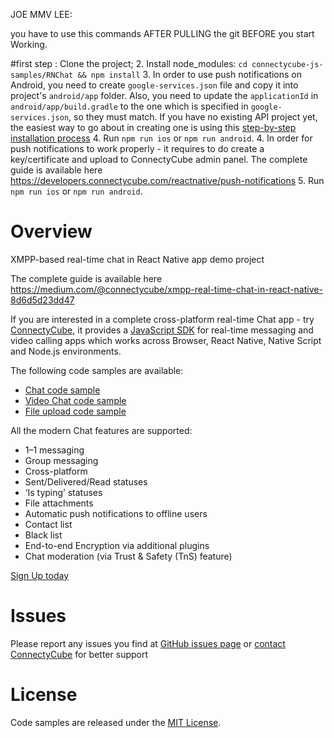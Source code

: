 JOE MMV LEE:

you have to use this commands AFTER PULLING the git
BEFORE you start Working.

#first step :
 Clone the project;
2. Install node_modules: `cd connectycube-js-samples/RNChat && npm install`
3. In order to use push notifications on Android, you need to create `google-services.json` file and copy it into project's `android/app` folder. Also, you need to update the `applicationId` in `android/app/build.gradle` to the one which is specified in `google-services.json`, so they must match. If you have no existing API project yet, the easiest way to go about in creating one is using this [step-by-step installation process](https://firebase.google.com/docs/android/setup)
4. Run `npm run ios` or `npm run android`.
4. In order for push notifications to work properly - it requires to do create a key/certificate and upload to ConnectyCube admin panel. The complete guide is available here https://developers.connectycube.com/reactnative/push-notifications
5. Run `npm run ios` or `npm run android`.

# Overview

XMPP-based real-time chat in React Native app demo project  

The complete guide is available here https://medium.com/@connectycube/xmpp-real-time-chat-in-react-native-8d6d5d23dd47

If you are interested in a complete cross-platform real-time Chat app - try
[ConnectyCube](https://connectycube.com/), it provides a [JavaScript SDK](https://developers.connectycube.com/js/) for real-time messaging and video calling apps which works across Browser, React Native, Native Script and Node.js environments.


The following code samples are available:

- [Chat code sample](https://github.com/ConnectyCube/connectycube-reactnative-samples/tree/master/RNChat)
- [Video Chat code sample](https://github.com/ConnectyCube/connectycube-reactnative-samples/tree/master/RNVideoChat)
- [File upload code sample](https://github.com/ConnectyCube/connectycube-reactnative-samples/tree/master/RNUploadFiles)


All the modern Chat features are supported:

* 1–1 messaging
* Group messaging
* Cross-platform
* Sent/Delivered/Read statuses
* ‘Is typing’ statuses
* File attachments
* Automatic push notifications to offline users
* Contact list
* Black list
* End-to-end Encryption via additional plugins
* Chat moderation (via Trust & Safety (TnS) feature)

[Sign Up today](https://connectycube.com/signup/)

# Issues

Please report any issues you find at [GitHub issues page](https://github.com/ConnectyCube/react-native-xmpp-demo/issues) or [contact ConnectyCube](https://connectycube.com/contact/) for better support 

# License

Code samples are released under the [MIT License](https://opensource.org/licenses/MIT).
